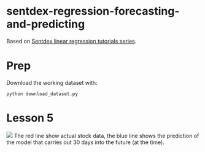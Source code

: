 # sentdex-regression-forecasting-and-predicting

Based on [Sentdex linear regression tutorials series](https://www.youtube.com/watch?v=OGxgnH8y2NM&index=1&list=PLQVvvaa0QuDfKTOs3Keq_kaG2P55YRn5v).

# Prep

Download the working dataset with:

```
python download_dataset.py
````

# Lesson 5

![](https://raw.github.com/benji/sentdex-regression-forecasting-and-predicting/master/images/lesson5_predictions.png)
The red line show actual stock data, the blue line shows the prediction of the model that carries out 30 days into the future (at the time).